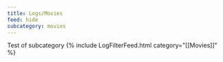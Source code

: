 ```yaml
---
title: Logs/Movies
feed: hide
subcategory: movies
---
```

Test of subcategory
{% include LogFilterFeed.html category="[[Movies]]" %}